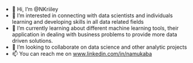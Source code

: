 - 👋 Hi, I’m @NKriiley
- 👀 I’m interested in connecting with data scientists and individuals learning and developing skills in all data related fields
- 🌱 I’m currently learning about different machine learning tools, their application in dealing with business problems to provide more data driven solutions.
- 💞️ I’m looking to collaborate on data science and other analytic projects
- 📫 You can reach me on www.linkedin.com/in/namukaba


<!---
NKriiley/NKriiley is a ✨ special ✨ repository because its `README.md` (this file) appears on your GitHub profile.
You can click the Preview link to take a look at your changes.
--->
